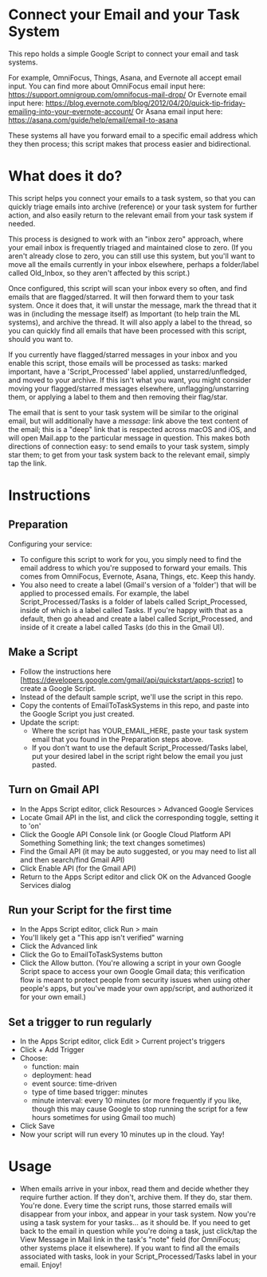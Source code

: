 # Connect your Email and your Task System
This repo holds a simple Google Script to connect your email and task systems.

For example, OmniFocus, Things, Asana, and Evernote all accept email input.
You can find more about OmniFocus email input here:  https://support.omnigroup.com/omnifocus-mail-drop/
Or Evernote email input here:  https://blog.evernote.com/blog/2012/04/20/quick-tip-friday-emailing-into-your-evernote-account/
Or Asana email input here:  https://asana.com/guide/help/email/email-to-asana

These systems all have you forward email to a specific email address which they then process; this script makes that process easier and bidirectional.

# What does it do?
This script helps you connect your emails to a task system, so that you can quickly triage emails into archive (reference) or your task system for further action, and also easily return to the relevant email from your task system if needed.

This process is designed to work with an "inbox zero" approach, where your email inbox is frequently triaged and maintained close to zero.  (If you aren't already close to zero, you can still use this system, but you'll want to move all the emails currently in your inbox elsewhere, perhaps a folder/label called Old_Inbox, so they aren't affected by this script.)

Once configured, this script will scan your inbox every so often, and find emails that are flagged/starred.  It will then forward them to your task system.  Once it does that, it will unstar the message, mark the thread that it was in (including the message itself) as Important (to help train the ML systems), and archive the thread.  It will also apply a label to the thread, so you can quickly find all emails that have been processed with this script, should you want to.  

If you currently have flagged/starred messages in your inbox and you enable this script, those emails will be processed as tasks: marked important, have a 'Script_Processed' label applied, unstarred/unfledged, and moved to your archive.  If this isn't what you want, you might consider moving your flagged/starred messages elsewhere, unflagging/unstarring them, or applying a label to them and then removing their flag/star.

The email that is sent to your task system will be similar to the original email, but will additionally have a _message:_ link above the text content of the email; this is a "deep" link that is respected across macOS and iOS, and will open Mail.app to the particular message in question. This makes both directions of connection easy: to send emails to your task system, simply star them; to get from your task system back to the relevant email, simply tap the link.

# Instructions
## Preparation
Configuring your service:
- To configure this script to work for you, you simply need to find the email address to which you're supposed to forward your emails.  This comes from OmniFocus, Evernote, Asana, Things, etc.  Keep this handy.
- You also need to create a label (Gmail's version of a 'folder') that will be applied to processed emails. For example, the label Script_Processed/Tasks is a folder of labels called Script_Processed, inside of which is a label called Tasks. If you're happy with that as a default, then go ahead and create a label called Script_Processed, and inside of it create a label called Tasks (do this in the Gmail UI).

## Make a Script
- Follow the instructions here [https://developers.google.com/gmail/api/quickstart/apps-script] to create a Google Script.
- Instead of the default sample script, we'll use the script in this repo.
- Copy the contents of EmailToTaskSystems in this repo, and paste into the Google Script you just created.
- Update the script:
  - Where the script has YOUR_EMAIL_HERE, paste your task system email that you found in the Preparation steps above.
  - If you don't want to use the default Script_Processed/Tasks label, put your desired label in the script right below the email you just pasted.
  
## Turn on Gmail API
- In the Apps Script editor, click Resources > Advanced Google Services
- Locate Gmail API in the list, and click the corresponding toggle, setting it to 'on'
- Click the Google API Console link (or Google Cloud Platform API Something Something link; the text changes sometimes)
- Find the Gmail API (it may be auto suggested, or you may need to list all and then search/find Gmail API)
- Click Enable API (for the Gmail API)
- Return to the Apps Script editor and click OK on the Advanced Google Services dialog

## Run your Script for the first time
- In the Apps Script editor, click Run > main
- You'll likely get a "This app isn't verified" warning
- Click the Advanced link
- Click the Go to EmailToTaskSystems button
- Click the Allow button.  (You're allowing a script in your own Google Script space to access your own Google Gmail data; this verification flow is meant to protect people from security issues when using other people's apps, but you've made your own app/script, and authorized it for your own email.)

## Set a trigger to run regularly
- In the Apps Script editor, click Edit > Current project's triggers
- Click + Add Trigger
- Choose:
    - function: main
    - deployment: head
    - event source: time-driven
    - type of time based trigger: minutes
    - minute interval: every 10 minutes (or more frequently if you like, though this may cause Google to stop running the script for a few hours sometimes for using Gmail too much)
- Click Save
- Now your script will run every 10 minutes up in the cloud.  Yay!

# Usage
- When emails arrive in your inbox, read them and decide whether they require further action.  If they don't, archive them.  If they do, star them.  You're done.  Every time the script runs, those starred emails will disappear from your inbox, and appear in your task system.  Now you're using a task system for your tasks... as it should be.  If you need to get back to the email in question while you're doing a task, just click/tap the View Message in Mail link in the task's "note" field (for OmniFocus; other systems place it elsewhere).  If you want to find all the emails associated with tasks, look in your Script_Processed/Tasks label in your email.  Enjoy!

